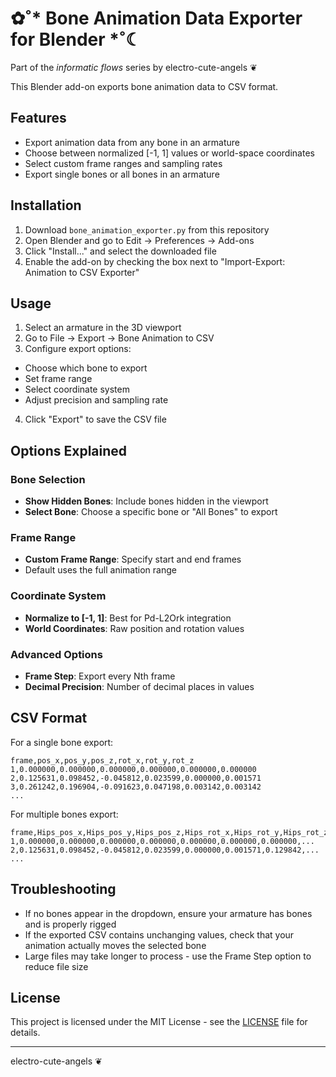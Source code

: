 # ✿˚* Bone Animation Data Exporter for Blender *˚☾

Part of the *informatic flows* series by electro-cute-angels ❦

This Blender add-on exports bone animation data to CSV format.

## Features

- Export animation data from any bone in an armature
- Choose between normalized [-1, 1] values or world-space coordinates
- Select custom frame ranges and sampling rates
- Export single bones or all bones in an armature

## Installation

1. Download `bone_animation_exporter.py` from this repository
2. Open Blender and go to Edit → Preferences → Add-ons
3. Click "Install..." and select the downloaded file
4. Enable the add-on by checking the box next to "Import-Export: Animation to CSV Exporter"

## Usage

01. Select an armature in the 3D viewport
02. Go to File → Export → Bone Animation to CSV
03. Configure export options:
   - Choose which bone to export
   - Set frame range
   - Select coordinate system
   - Adjust precision and sampling rate
04. Click "Export" to save the CSV file

## Options Explained

### Bone Selection
- **Show Hidden Bones**: Include bones hidden in the viewport
- **Select Bone**: Choose a specific bone or "All Bones" to export

### Frame Range
- **Custom Frame Range**: Specify start and end frames
- Default uses the full animation range

### Coordinate System
- **Normalize to [-1, 1]**: Best for Pd-L2Ork integration
- **World Coordinates**: Raw position and rotation values

### Advanced Options
- **Frame Step**: Export every Nth frame
- **Decimal Precision**: Number of decimal places in values

## CSV Format

For a single bone export:
```
frame,pos_x,pos_y,pos_z,rot_x,rot_y,rot_z
1,0.000000,0.000000,0.000000,0.000000,0.000000,0.000000
2,0.125631,0.098452,-0.045812,0.023599,0.000000,0.001571
3,0.261242,0.196904,-0.091623,0.047198,0.003142,0.003142
...
```

For multiple bones export:
```
frame,Hips_pos_x,Hips_pos_y,Hips_pos_z,Hips_rot_x,Hips_rot_y,Hips_rot_z,Spine_pos_x,...
1,0.000000,0.000000,0.000000,0.000000,0.000000,0.000000,0.000000,...
2,0.125631,0.098452,-0.045812,0.023599,0.000000,0.001571,0.129842,...
...
```

## Troubleshooting

- If no bones appear in the dropdown, ensure your armature has bones and is properly rigged
- If the exported CSV contains unchanging values, check that your animation actually moves the selected bone
- Large files may take longer to process - use the Frame Step option to reduce file size

## License

This project is licensed under the MIT License - see the [LICENSE](LICENSE) file for details.

---

electro-cute-angels ❦

